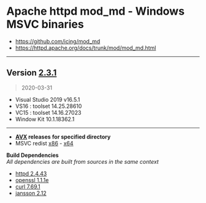 # Apache httpd mod_md - Windows MSVC binaries #
- https://github.com/icing/mod_md
- https://httpd.apache.org/docs/trunk/mod/mod_md.html

----
## Version [2.3.1](https://github.com/icing/mod_md/tree/v2.3.1)
> 2020-03-31
- Visual Studio 2019 v16.5.1
- VS16 : toolset 14.25.28610
- VC15 : toolset 14.16.27023
- Window Kit 10.1.18362.1
----
- **[AVX](https://msdn.microsoft.com/fr-fr/library/jj620901.aspx) releases** __for specified directory__
- MSVC redist [x86](https://aka.ms/vs/16/release/vc_redist.x86.exe) - [x64](https://aka.ms/vs/16/release/vc_redist.x64.exe)

**Build Dependencies**  
*All dependencies are built from sources in the same context*

 - [httpd 2.4.43](https://github.com/apache/httpd/tree/2.4.43)   
 - [openssl 1.1.1e](https://github.com/openssl/openssl/tree/OpenSSL_1_1_1e)
 - [curl 7.69.1](https://github.com/curl/curl/tree/curl-7_69_1)  
 - [jansson 2.12](https://github.com/akheron/jansson/tree/v2.12)
